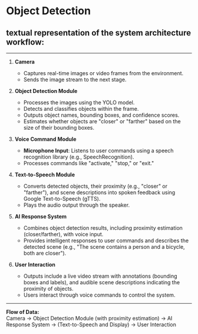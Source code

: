# Object Detection
## **textual representation** of the system architecture workflow:

---

1. **Camera**  
   - Captures real-time images or video frames from the environment.  
   - Sends the image stream to the next stage.  

2. **Object Detection Module**  
   - Processes the images using the YOLO model.  
   - Detects and classifies objects within the frame.  
   - Outputs object names, bounding boxes, and confidence scores.  
   - Estimates whether objects are "closer" or "farther" based on the size of their bounding boxes.

3. **Voice Command Module**  
   - **Microphone Input**: Listens to user commands using a speech recognition library (e.g., SpeechRecognition).  
   - Processes commands like "activate," "stop," or "exit."  

4. **Text-to-Speech Module**  
   - Converts detected objects, their proximity (e.g., "closer" or "farther"), and scene descriptions into spoken feedback using Google Text-to-Speech (gTTS).  
   - Plays the audio output through the speaker.

5. **AI Response System**  
   - Combines object detection results, including proximity estimation (closer/farther), with voice input.  
   - Provides intelligent responses to user commands and describes the detected scene (e.g., "The scene contains a person and a bicycle, both are closer").  

6. **User Interaction**  
   - Outputs include a live video stream with annotations (bounding boxes and labels), and audible scene descriptions indicating the proximity of objects.  
   - Users interact through voice commands to control the system.

---

**Flow of Data:**  
Camera → Object Detection Module (with proximity estimation) → AI Response System → (Text-to-Speech and Display) → User Interaction
